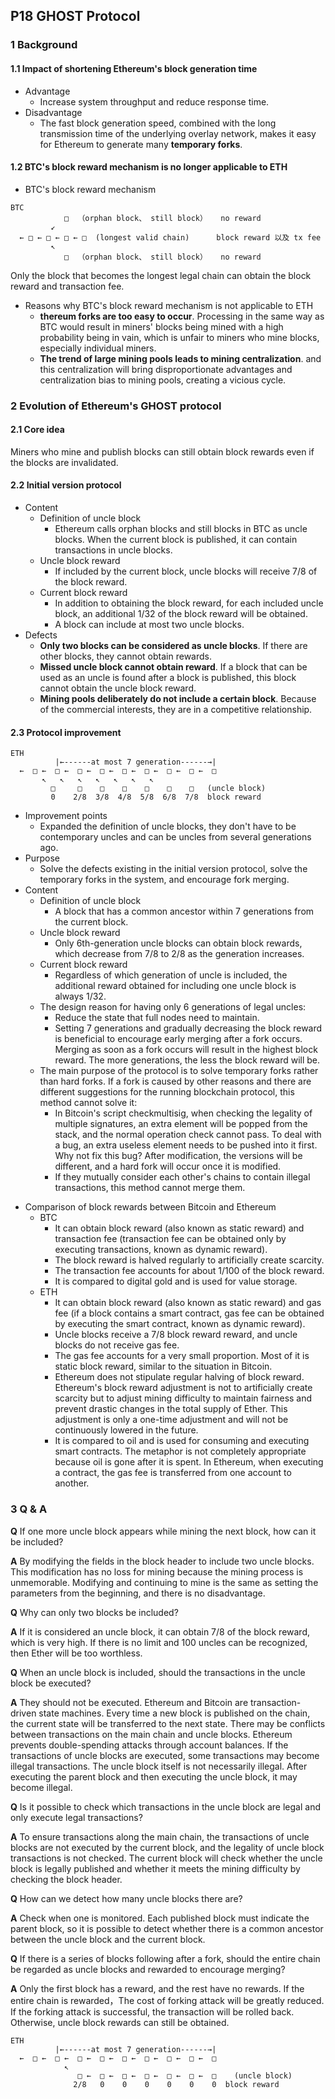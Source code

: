 ## P18 GHOST Protocol
### 1 Background 
#### 1.1 Impact of shortening Ethereum's block generation time 
- Advantage
    * Increase system throughput and reduce response time.
- Disadvantage
    * The fast block generation speed, combined with the long transmission time of the underlying overlay network, makes it easy for Ethereum to generate many **temporary forks**.

#### 1.2 BTC's block reward mechanism is no longer applicable to ETH
- BTC's block reward mechanism
```plain
BTC
            □  （orphan block、 still block）   no reward
         ↙  
  ← □ ← □ ← □ ← □  (longest valid chain)      block reward 以及 tx fee  
         ↖          
            □  （orphan block、 still block）   no reward                      
```
Only the block that becomes the longest legal chain can obtain the block reward and transaction fee.
- Reasons why BTC's block reward mechanism is not applicable to ETH
	* **thereum forks are too easy to occur**. Processing in the same way as BTC would result in miners' blocks being mined with a high probability being in vain, which is unfair to miners who mine blocks, especially individual miners.
    * **The trend of large mining pools leads to mining centralization**. and this centralization will bring disproportionate advantages and centralization bias to mining pools, creating a vicious cycle.
### 2 Evolution of Ethereum's GHOST protocol
#### 2.1 Core idea
Miners who mine and publish blocks can still obtain block rewards even if the blocks are invalidated.
#### 2.2 Initial version protocol
- Content
	* Definition of uncle block
        * Ethereum calls orphan blocks and still blocks in BTC as uncle blocks. When the current block is published, it can contain transactions in uncle blocks.
	* Uncle block reward
        * If included by the current block, uncle blocks will receive 7/8 of the block reward.
	* Current block reward
        * In addition to obtaining the block reward, for each included uncle block, an additional 1/32 of the block reward will be obtained.
        * A block can include at most two uncle blocks.
- Defects
	* **Only two blocks can be considered as uncle blocks**. If there are other blocks, they cannot obtain rewards.
	* **Missed uncle block cannot obtain reward**. If a block that can be used as an uncle is found after a block is published, this block cannot obtain the uncle block reward.
	* **Mining pools deliberately do not include a certain block**. Because of the commercial interests, they are in a competitive relationship.

#### 2.3 Protocol improvement
```plain
ETH
          |←------at most 7 generation------→|
  ←  □ ←  □ ←  □ ←  □ ←  □ ←  □ ←  □ ←  □ ←  □  
       ↖   ↖   ↖   ↖   ↖   ↖   ↖       
         □     □    □    □    □    □    □   (uncle block)
         0    2/8  3/8  4/8  5/8  6/8  7/8  block reward
```
- Improvement points
    * Expanded the definition of uncle blocks, they don't have to be contemporary uncles and can be uncles from several generations ago.
-  Purpose
    * Solve the defects existing in the initial version protocol, solve the temporary forks in the system, and encourage fork merging.
- Content
	* Definition of uncle block
        * A block that has a common ancestor within 7 generations from the current block.
	* Uncle block reward
        * Only 6th-generation uncle blocks can obtain block rewards, which decrease from 7/8 to 2/8 as the generation increases.
	*  Current block reward
        * Regardless of which generation of uncle is included, the additional reward obtained for including one uncle block is always 1/32.
	* The design reason for having only 6 generations of legal uncles:
		* Reduce the state that full nodes need to maintain.
		* Setting 7 generations and gradually decreasing the block reward is beneficial to encourage early merging after a fork occurs. Merging as soon as a fork occurs will result in the highest block reward. The more generations, the less the block reward will be.
    * The main purpose of the protocol is to solve temporary forks rather than hard forks. If a fork is caused by other reasons and there are different suggestions for the running blockchain protocol, this method cannot solve it:
         * In Bitcoin's script checkmultisig, when checking the legality of multiple signatures, an extra element will be popped from the stack, and the normal operation check cannot pass. To deal with a bug, an extra useless element needs to be pushed into it first. Why not fix this bug? After modification, the versions will be different, and a hard fork will occur once it is modified.
         * If they mutually consider each other's chains to contain illegal transactions, this method cannot merge them.

* Comparison of block rewards between Bitcoin and Ethereum
    * BTC
        * It can obtain block reward (also known as static reward) and transaction fee (transaction fee can be obtained only by executing transactions, known as dynamic reward).
        * The block reward is halved regularly to artificially create scarcity.
        * The transaction fee accounts for about 1/100 of the block reward.
        * It is compared to digital gold and is used for value storage.
    * ETH
        * It can obtain block reward (also known as static reward) and gas fee (if a block contains a smart contract, gas fee can be obtained by executing the smart contract, known as dynamic reward).
        * Uncle blocks receive a 7/8 block reward reward, and uncle blocks do not receive gas fee.
        * The gas fee accounts for a very small proportion. Most of it is static block reward, similar to the situation in Bitcoin.
        * Ethereum does not stipulate regular halving of block reward. Ethereum's block reward adjustment is not to artificially create scarcity but to adjust mining difficulty to maintain fairness and prevent drastic changes in the total supply of Ether. This adjustment is only a one-time adjustment and will not be continuously lowered in the future.
        * It is compared to oil and is used for consuming and executing smart contracts. The metaphor is not completely appropriate because oil is gone after it is spent. In Ethereum, when executing a contract, the gas fee is transferred from one account to another.
### 3 Q & A


**Q** If one more uncle block appears while mining the next block, how can it be included?

**A** By modifying the fields in the block header to include two uncle blocks. This modification has no loss for mining because the mining process is unmemorable. Modifying and continuing to mine is the same as setting the parameters from the beginning, and there is no disadvantage.

**Q** Why can only two blocks be included?

**A** If it is considered an uncle block, it can obtain 7/8 of the block reward, which is very high. If there is no limit and 100 uncles can be recognized, then Ether will be too worthless.


**Q** When an uncle block is included, should the transactions in the uncle block be executed?

**A** They should not be executed. Ethereum and Bitcoin are transaction-driven state machines. Every time a new block is published on the chain, the current state will be transferred to the next state. There may be conflicts between transactions on the main chain and uncle blocks. Ethereum prevents double-spending attacks through account balances. If the transactions of uncle blocks are executed, some transactions may become illegal transactions. The uncle block itself is not necessarily illegal. After executing the parent block and then executing the uncle block, it may become illegal.

**Q** Is it possible to check which transactions in the uncle block are legal and only execute legal transactions?

**A** To ensure transactions along the main chain, the transactions of uncle blocks are not executed by the current block, and the legality of uncle block transactions is not checked. The current block will check whether the uncle block is legally published and whether it meets the mining difficulty by checking the block header.

**Q** How can we detect how many uncle blocks there are?

**A**  Check when one is monitored. Each published block must indicate the parent block, so it is possible to detect whether there is a common ancestor between the uncle block and the current block.

**Q** If there is a series of blocks following after a fork, should the entire chain be regarded as uncle blocks and rewarded to encourage merging?

**A** Only the first block has a reward, and the rest have no rewards. If the entire chain is rewarded，The cost of forking attack will be greatly reduced. If the forking attack is successful, the transaction will be rolled back. Otherwise, uncle block rewards can still be obtained.
```plain
ETH
          |←------at most 7 generation------→|
  ←  □ ←  □ ←  □ ←  □ ←  □ ←  □ ←  □ ←  □ ←  □  
            ↖
               □ ←  □ ←  □ ←  □ ←  □ ←  □ ←  □    (uncle block)
              2/8   0    0    0    0    0    0  block reward
```
